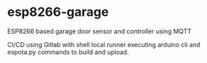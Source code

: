 # esp8266-garage
ESP8266 based garage door sensor and controller using MQTT

CI/CD using Gitlab with shell local runner executing arduino cli and espota.py commands to build and upload.
